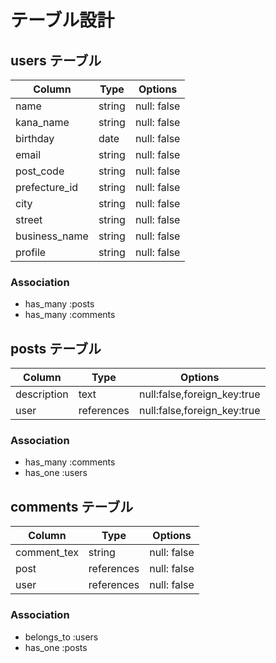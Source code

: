# テーブル設計
## users テーブル

| Column           | Type       | Options                      |
| ---------------- | ---------- | -----------                  |
| name             | string     | null: false                  |
| kana_name        | string     | null: false                  |
| birthday         | date       | null: false                  |
| email            | string     | null: false                  |
| post_code        | string     | null: false                  |
| prefecture_id    | string     | null: false                  |
| city             | string     | null: false                  |
| street           | string     | null: false                  |
| business_name    | string     | null: false                  |
| profile          | string     | null: false                  |

### Association

* has_many :posts
* has_many :comments


## posts テーブル

| Column           | Type       | Options                      |
| ---------------- | ---------- | -----------                  |
| description      | text       | null:false,foreign_key:true  |
| user             | references | null:false,foreign_key:true  |

### Association

- has_many :comments
- has_one :users

## comments テーブル

| Column           | Type       | Options                      |
| ---------------- | ---------- | -----------                  |
| comment_tex      | string     | null: false                  |
| post             | references | null: false                  |
| user             | references | null: false                  |


### Association

- belongs_to :users
- has_one :posts

